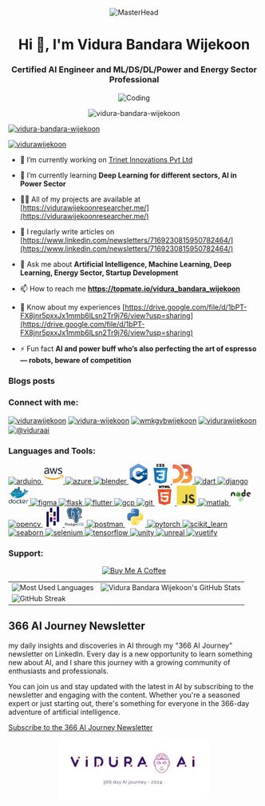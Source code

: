 <p align="center">
  <img src="https://miro.medium.com/v2/resize:fit:679/1*dXGDvAjiOmctAdDvYP38Ew.gif" alt="MasterHead"/>
</p>

<h1 align="center">Hi 👋, I'm Vidura Bandara Wijekoon</h1>
<h3 align="center">Certified AI Engineer and ML/DS/DL/Power and Energy Sector Professional</h3>

<p align="center">
  <img align="center" alt="Coding" src="https://media4.giphy.com/media/SWoSkN6DxTszqIKEqv/giphy.gif"/>
</p>

<p align="center">
  <img src="https://komarev.com/ghpvc/?username=vidura-bandara-wijekoon&label=Profile%20views&color=0e75b6&style=flat" alt="vidura-bandara-wijekoon"/>
</p>
<p align="left"> <a href="https://github.com/ryo-ma/github-profile-trophy"><img src="https://github-profile-trophy.vercel.app/?username=vidura-bandara-wijekoon" alt="vidura-bandara-wijekoon" /></a> </p>

<p align="left"> <a href="https://twitter.com/vidurawijekoon" target="blank"><img src="https://img.shields.io/twitter/follow/vidurawijekoon?logo=twitter&style=for-the-badge" alt="vidurawijekoon" /></a> </p>

- 🔭 I’m currently working on [Trinet Innovations Pvt Ltd](https://trinetinnovations.com/)

- 🌱 I’m currently learning **Deep Learning for different sectors, AI in Power Sector**

- 👨‍💻 All of my projects are available at [https://vidurawijekoonresearcher.me/](https://vidurawijekoonresearcher.me/)

- 📝 I regularly write articles on [https://www.linkedin.com/newsletters/7169230815950782464/](https://www.linkedin.com/newsletters/7169230815950782464/)

- 💬 Ask me about **Artificial Intelligence, Machine Learning, Deep Learning, Energy Sector, Startup Development**

- 📫 How to reach me **https://topmate.io/vidura_bandara_wijekoon**

- 📄 Know about my experiences [https://drive.google.com/file/d/1bPT-FX8jnr5pxxJx1mmb6lLsn2Tr9j76/view?usp=sharing](https://drive.google.com/file/d/1bPT-FX8jnr5pxxJx1mmb6lLsn2Tr9j76/view?usp=sharing)

- ⚡ Fun fact **AI and power buff who’s also perfecting the art of espresso — robots, beware of competition**

### Blogs posts
<!-- BLOG-POST-LIST:START -->
<!-- BLOG-POST-LIST:END -->

<h3 align="left">Connect with me:</h3>
<p align="left">
<a href="https://twitter.com/vidurawijekoon" target="blank"><img align="center" src="https://raw.githubusercontent.com/rahuldkjain/github-profile-readme-generator/master/src/images/icons/Social/twitter.svg" alt="vidurawijekoon" height="30" width="40" /></a>
<a href="https://linkedin.com/in/vidura-wijekoon" target="blank"><img align="center" src="https://raw.githubusercontent.com/rahuldkjain/github-profile-readme-generator/master/src/images/icons/Social/linked-in-alt.svg" alt="vidura-wijekoon" height="30" width="40" /></a>
<a href="https://kaggle.com/wmkgvbwijekoon" target="blank"><img align="center" src="https://raw.githubusercontent.com/rahuldkjain/github-profile-readme-generator/master/src/images/icons/Social/kaggle.svg" alt="wmkgvbwijekoon" height="30" width="40" /></a>
<a href="https://fb.com/vidurawijekoon" target="blank"><img align="center" src="https://raw.githubusercontent.com/rahuldkjain/github-profile-readme-generator/master/src/images/icons/Social/facebook.svg" alt="vidurawijekoon" height="30" width="40" /></a>
<a href="https://medium.com/@viduraai" target="blank"><img align="center" src="https://raw.githubusercontent.com/rahuldkjain/github-profile-readme-generator/master/src/images/icons/Social/medium.svg" alt="@viduraai" height="30" width="40" /></a>
</p>

<h3 align="left">Languages and Tools:</h3>
<p align="left"> <a href="https://www.arduino.cc/" target="_blank" rel="noreferrer"> <img src="https://cdn.worldvectorlogo.com/logos/arduino-1.svg" alt="arduino" width="40" height="40"/> </a> <a href="https://aws.amazon.com" target="_blank" rel="noreferrer"> <img src="https://raw.githubusercontent.com/devicons/devicon/master/icons/amazonwebservices/amazonwebservices-original-wordmark.svg" alt="aws" width="40" height="40"/> </a> <a href="https://azure.microsoft.com/en-in/" target="_blank" rel="noreferrer"> <img src="https://www.vectorlogo.zone/logos/microsoft_azure/microsoft_azure-icon.svg" alt="azure" width="40" height="40"/> </a> <a href="https://www.blender.org/" target="_blank" rel="noreferrer"> <img src="https://download.blender.org/branding/community/blender_community_badge_white.svg" alt="blender" width="40" height="40"/> </a> <a href="https://www.w3schools.com/cpp/" target="_blank" rel="noreferrer"> <img src="https://raw.githubusercontent.com/devicons/devicon/master/icons/cplusplus/cplusplus-original.svg" alt="cplusplus" width="40" height="40"/> </a> <a href="https://www.w3schools.com/css/" target="_blank" rel="noreferrer"> <img src="https://raw.githubusercontent.com/devicons/devicon/master/icons/css3/css3-original-wordmark.svg" alt="css3" width="40" height="40"/> </a> <a href="https://d3js.org/" target="_blank" rel="noreferrer"> <img src="https://raw.githubusercontent.com/devicons/devicon/master/icons/d3js/d3js-original.svg" alt="d3js" width="40" height="40"/> </a> <a href="https://dart.dev" target="_blank" rel="noreferrer"> <img src="https://www.vectorlogo.zone/logos/dartlang/dartlang-icon.svg" alt="dart" width="40" height="40"/> </a> <a href="https://www.djangoproject.com/" target="_blank" rel="noreferrer"> <img src="https://cdn.worldvectorlogo.com/logos/django.svg" alt="django" width="40" height="40"/> </a> <a href="https://www.docker.com/" target="_blank" rel="noreferrer"> <img src="https://raw.githubusercontent.com/devicons/devicon/master/icons/docker/docker-original-wordmark.svg" alt="docker" width="40" height="40"/> </a> <a href="https://www.figma.com/" target="_blank" rel="noreferrer"> <img src="https://www.vectorlogo.zone/logos/figma/figma-icon.svg" alt="figma" width="40" height="40"/> </a> <a href="https://flask.palletsprojects.com/" target="_blank" rel="noreferrer"> <img src="https://www.vectorlogo.zone/logos/pocoo_flask/pocoo_flask-icon.svg" alt="flask" width="40" height="40"/> </a> <a href="https://flutter.dev" target="_blank" rel="noreferrer"> <img src="https://www.vectorlogo.zone/logos/flutterio/flutterio-icon.svg" alt="flutter" width="40" height="40"/> </a> <a href="https://cloud.google.com" target="_blank" rel="noreferrer"> <img src="https://www.vectorlogo.zone/logos/google_cloud/google_cloud-icon.svg" alt="gcp" width="40" height="40"/> </a> <a href="https://git-scm.com/" target="_blank" rel="noreferrer"> <img src="https://www.vectorlogo.zone/logos/git-scm/git-scm-icon.svg" alt="git" width="40" height="40"/> </a> <a href="https://www.w3.org/html/" target="_blank" rel="noreferrer"> <img src="https://raw.githubusercontent.com/devicons/devicon/master/icons/html5/html5-original-wordmark.svg" alt="html5" width="40" height="40"/> </a> <a href="https://developer.mozilla.org/en-US/docs/Web/JavaScript" target="_blank" rel="noreferrer"> <img src="https://raw.githubusercontent.com/devicons/devicon/master/icons/javascript/javascript-original.svg" alt="javascript" width="40" height="40"/> </a> <a href="https://www.mathworks.com/" target="_blank" rel="noreferrer"> <img src="https://upload.wikimedia.org/wikipedia/commons/2/21/Matlab_Logo.png" alt="matlab" width="40" height="40"/> </a> <a href="https://nodejs.org" target="_blank" rel="noreferrer"> <img src="https://raw.githubusercontent.com/devicons/devicon/master/icons/nodejs/nodejs-original-wordmark.svg" alt="nodejs" width="40" height="40"/> </a> <a href="https://opencv.org/" target="_blank" rel="noreferrer"> <img src="https://www.vectorlogo.zone/logos/opencv/opencv-icon.svg" alt="opencv" width="40" height="40"/> </a> <a href="https://pandas.pydata.org/" target="_blank" rel="noreferrer"> <img src="https://raw.githubusercontent.com/devicons/devicon/2ae2a900d2f041da66e950e4d48052658d850630/icons/pandas/pandas-original.svg" alt="pandas" width="40" height="40"/> </a> <a href="https://www.postgresql.org" target="_blank" rel="noreferrer"> <img src="https://raw.githubusercontent.com/devicons/devicon/master/icons/postgresql/postgresql-original-wordmark.svg" alt="postgresql" width="40" height="40"/> </a> <a href="https://postman.com" target="_blank" rel="noreferrer"> <img src="https://www.vectorlogo.zone/logos/getpostman/getpostman-icon.svg" alt="postman" width="40" height="40"/> </a> <a href="https://www.python.org" target="_blank" rel="noreferrer"> <img src="https://raw.githubusercontent.com/devicons/devicon/master/icons/python/python-original.svg" alt="python" width="40" height="40"/> </a> <a href="https://pytorch.org/" target="_blank" rel="noreferrer"> <img src="https://www.vectorlogo.zone/logos/pytorch/pytorch-icon.svg" alt="pytorch" width="40" height="40"/> </a> <a href="https://scikit-learn.org/" target="_blank" rel="noreferrer"> <img src="https://upload.wikimedia.org/wikipedia/commons/0/05/Scikit_learn_logo_small.svg" alt="scikit_learn" width="40" height="40"/> </a> <a href="https://seaborn.pydata.org/" target="_blank" rel="noreferrer"> <img src="https://seaborn.pydata.org/_images/logo-mark-lightbg.svg" alt="seaborn" width="40" height="40"/> </a> <a href="https://www.selenium.dev" target="_blank" rel="noreferrer"> <img src="https://raw.githubusercontent.com/detain/svg-logos/780f25886640cef088af994181646db2f6b1a3f8/svg/selenium-logo.svg" alt="selenium" width="40" height="40"/> </a> <a href="https://www.tensorflow.org" target="_blank" rel="noreferrer"> <img src="https://www.vectorlogo.zone/logos/tensorflow/tensorflow-icon.svg" alt="tensorflow" width="40" height="40"/> </a> <a href="https://unity.com/" target="_blank" rel="noreferrer"> <img src="https://www.vectorlogo.zone/logos/unity3d/unity3d-icon.svg" alt="unity" width="40" height="40"/> </a> <a href="https://unrealengine.com/" target="_blank" rel="noreferrer"> <img src="https://raw.githubusercontent.com/kenangundogan/fontisto/036b7eca71aab1bef8e6a0518f7329f13ed62f6b/icons/svg/brand/unreal-engine.svg" alt="unreal" width="40" height="40"/> </a> <a href="https://vuetifyjs.com/en/" target="_blank" rel="noreferrer"> <img src="https://bestofjs.org/logos/vuetify.svg" alt="vuetify" width="40" height="40"/> </a> </p>

<h3 align="left">Support:</h3>
<p align="center">
  <a href="https://www.buymeacoffee.com/viduraai"><img src="https://cdn.buymeacoffee.com/buttons/v2/default-yellow.png" alt="Buy Me A Coffee" style="height: 50px !important;width: 210px !important;" ></a>
</p>

<table align="center">
  <tr>
    <td><img src="https://github-readme-stats.vercel.app/api/top-langs/?username=vidura-bandara-wijekoon&hide_border=true&layout=compact" alt="Most Used Languages" /></td>
    <td><img src="https://github-readme-stats.vercel.app/api?username=vidura-bandara-wijekoon&show_icons=true&hide_border=true" alt="Vidura Bandara Wijekoon's GitHub Stats" /></td>
  </tr>
  <tr>
  <td colspan="2"><img src="https://github-readme-streak-stats.herokuapp.com/?user=vidura-bandara-wijekoon&hide_border=true" alt="GitHub Streak" /></td>
  </tr>
</table>

## 366 AI Journey Newsletter

my daily insights and discoveries in AI through my "366 AI Journey" newsletter on LinkedIn. Every day is a new opportunity to learn something new about AI, and I share this journey with a growing community of enthusiasts and professionals.

You can join us and stay updated with the latest in AI by subscribing to the newsletter and engaging with the content. Whether you're a seasoned expert or just starting out, there's something for everyone in the 366-day adventure of artificial intelligence.

[Subscribe to the 366 AI Journey Newsletter]([https://www.linkedin.com/newsletters/your-newsletter-id](https://www.linkedin.com/newsletters/7169230815950782464/))

<p align="center">
  <a href="https://www.linkedin.com/newsletters/your-newsletter-id">
    <img src="https://github.com/Vidura-Bandara-Wijekoon/Vidura-Bandara-Wijekoon/blob/main/1709277818536.jpg" alt="366 AI Journey Newsletter" />
  </a>
</p>


